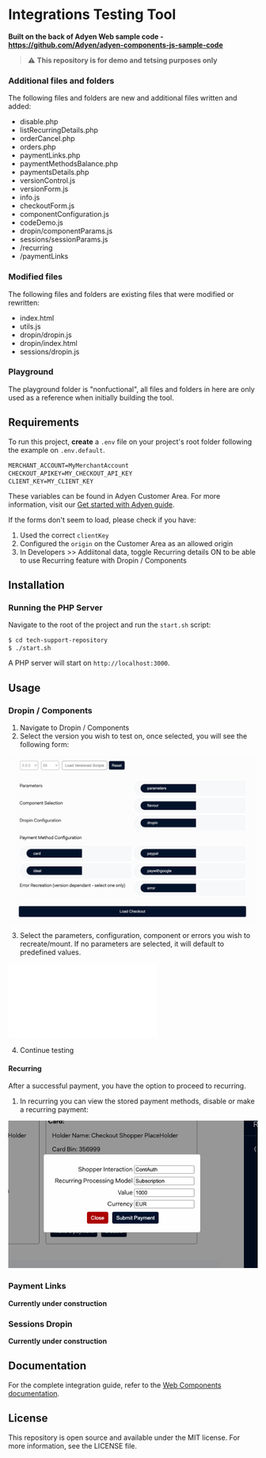 # Integrations Testing Tool

**Built on the back of Adyen Web sample code - https://github.com/Adyen/adyen-components-js-sample-code**


> ⚠️ **This repository is for demo and tetsing purposes only**


### Additional files and folders
The following files and folders are new and additional files written and added:

- disable.php
- listRecurringDetails.php
- orderCancel.php
- orders.php
- paymentLinks.php
- paymentMethodsBalance.php
- paymentsDetails.php
- versionControl.js
- versionForm.js
- info.js
- checkoutForm.js
- componentConfiguration.js
- codeDemo.js
- dropin/componentParams.js
- sessions/sessionParams.js
- /recurring
- /paymentLinks

### Modified files
The following files and folders are existing files that were modified or rewritten:

- index.html
- utils.js
- dropin/dropin.js
- dropin/index.html
- sessions/dropin.js

### Playground
The playground folder is "nonfuctional", all files and folders in here are only used as a reference when initially building the tool.


## Requirements

To run this project, **create** a `.env` file on your project's root folder following the example on `.env.default`.

```
MERCHANT_ACCOUNT=MyMerchantAccount
CHECKOUT_APIKEY=MY_CHECKOUT_API_KEY
CLIENT_KEY=MY_CLIENT_KEY
```

These variables can be found in Adyen Customer Area. For more information, visit our [Get started with Adyen guide](https://docs.adyen.com/get-started-with-adyen#page-introduction).

If the forms don't seem to load, please check if you have:

1. Used the correct `clientKey`
2. Configured the `origin` on the Customer Area as an allowed origin
3. In Developers >> Addiitonal data, toggle Recurring details ON to be able to use Recurring feature with Dropin / Components

## Installation

### Running the PHP Server

Navigate to the root of the project and run the `start.sh` script:

```
$ cd tech-support-repository
$ ./start.sh
```

A PHP server will start on `http://localhost:3000`.

## Usage

### Dropin / Components

1. Navigate to Dropin / Components
2. Select the version you wish to test on, once selected, you will see the following form:

![](form.png)

3. Select the parameters, configuration, component or errors you wish to recreate/mount. If no parameters are selected, it will default to predefined values.

![](dropin.js)

4. Continue testing

#### Recurring
After a successful payment, you have the option to proceed to recurring.

1. In recurring you can view the stored payment methods, disable or make a recurring payment:

![](recurring.png)


### Payment Links

**Currently under construction**

### Sessions Dropin

**Currently under construction**


## Documentation

For the complete integration guide, refer to the [Web Components documentation](https://docs.adyen.com/checkout/components-web/).


## License

This repository is open source and available under the MIT license. For more information, see the LICENSE file.
